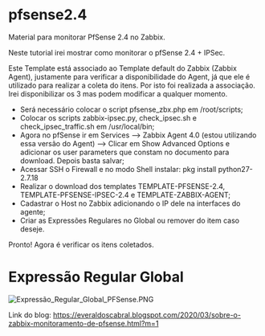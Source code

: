 # pfsense2.4
Material para monitorar PfSense 2.4 no Zabbix.

Neste tutorial irei mostrar como monitorar o pfSense 2.4 + IPSec.

Este Template está associado ao Template default do Zabbix (Zabbix Agent), justamente para verificar a disponibilidade do Agent, já que ele é utilizado para realizar a coleta do itens. Por isto foi realizada a associação. Irei disponibilizar os 3 mas podem modificar a qualquer momento.

* Será necessário colocar o script pfsense_zbx.php em /root/scripts;
* Colocar os scripts zabbix-ipsec.py, check_ipsec.sh e check_ipsec_traffic.sh em /usr/local/bin;
* Agora no pfSense ir em Services --> Zabbix Agent 4.0 (estou utilizando essa versão do Agent) --> Clicar em Show Advanced Options e adicionar os user parameters que constam no documento para download. Depois basta salvar;
* Acessar SSH o Firewall e no modo Shell instalar: pkg install python27-2.7.18
* Realizar o download dos templates TEMPLATE-PFSENSE-2.4, TEMPLATE-PFSENSE-IPSEC-2.4 e TEMPLATE-ZABBIX-AGENT;
* Cadastrar o Host no Zabbix adicionando o IP dele na interfaces do agente;
* Criar as Expressões Regulares no Global ou remover do item caso deseje.

Pronto! Agora é verificar os itens coletados.

# Expressão Regular Global

![Expressão_Regular_Global_PFSense.PNG](Expressão_Regular_Global_PFSense.PNG)

Link do blog: https://everaldoscabral.blogspot.com/2020/03/sobre-o-zabbix-monitoramento-de-pfsense.html?m=1
